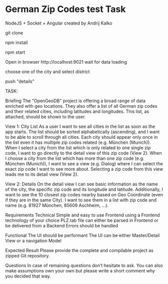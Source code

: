 # German Zip Codes test Task
NodeJS + Socket + Angular
created by Andrij Kalko


git clone

npm install

npm start

Open in browser http://localhost:9021
wait for data loading

choose one of the city and select district

push "details"

TASK:

Briefing
The "OpenGeoDB" project is offering a broad range of data enriched with geo locations. They also offer a list of all German zip codes and their related cities, including latitudes and longitudes. This list, as attached, should be shown to the user.

View 1: City List
As a user I want to see all cities in the list as soon as the app starts. The list should be sorted alphabetically (ascending), and I want to be able to scroll through all cities. Each city should appear only once in the list even it has multiple zip codes related (e.g. München (Munich)). When I select a city from the list which is only related to one single zip code, I want to go directly to the detail view of this zip code (View 2).
When I choose a city from the list which has more than one zip code (e.g. München (Munich)), I want to see a view (e.g. Dialog) where I can select the exact zip code I want to see more about. Selecting a zip code from this view leads me to its detail view (View 2).

View 2: Details
On the detail view I can see basic information as the name of the city, the specific zip code and its longitude and latitude. Additionally, I want to see the 10 closest zip codes nearby based on Geo Coordinate (even if they are in the same City). I want to see them in a list with zip code and name (e.g. 81927 München, 85609 Aschheim, ...).

Requirements
Technical
Simple and easy to use Frontend using a Frontend technology of your choice
PLZ.tab file can either be parsed in Frontend or be delivered from a Backend
Errors should be handled

Functional
The UI should be performant
The UI can be either Master/Detail View or a navigation Model

Expected Result
Please provide the complete and compilable project as zipped Git repository.

Questions
In case of remaining questions don’t hesitate to ask. You can also make assumptions own your own but please write a short comment why you decided that way.
